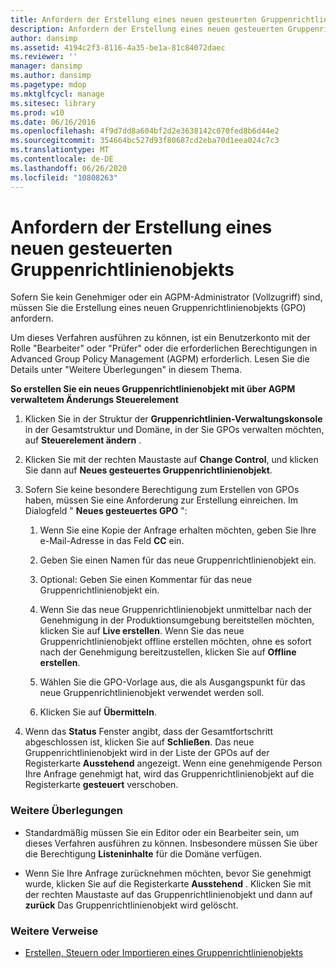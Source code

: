 ```yaml
---
title: Anfordern der Erstellung eines neuen gesteuerten Gruppenrichtlinienobjekts
description: Anfordern der Erstellung eines neuen gesteuerten Gruppenrichtlinienobjekts
author: dansimp
ms.assetid: 4194c2f3-8116-4a35-be1a-81c84072daec
ms.reviewer: ''
manager: dansimp
ms.author: dansimp
ms.pagetype: mdop
ms.mktglfcycl: manage
ms.sitesec: library
ms.prod: w10
ms.date: 06/16/2016
ms.openlocfilehash: 4f9d7dd8a604bf2d2e3638142c070fed8b6d44e2
ms.sourcegitcommit: 354664bc527d93f80687cd2eba70d1eea024c7c3
ms.translationtype: MT
ms.contentlocale: de-DE
ms.lasthandoff: 06/26/2020
ms.locfileid: "10808263"
---
```

# Anfordern der Erstellung eines neuen gesteuerten Gruppenrichtlinienobjekts


Sofern Sie kein Genehmiger oder ein AGPM-Administrator (Vollzugriff) sind, müssen Sie die Erstellung eines neuen Gruppenrichtlinienobjekts (GPO) anfordern.

Um dieses Verfahren ausführen zu können, ist ein Benutzerkonto mit der Rolle "Bearbeiter" oder "Prüfer" oder die erforderlichen Berechtigungen in Advanced Group Policy Management (AGPM) erforderlich. Lesen Sie die Details unter "Weitere Überlegungen" in diesem Thema.

**So erstellen Sie ein neues Gruppenrichtlinienobjekt mit über AGPM verwaltetem Änderungs Steuerelement**

1.  Klicken Sie in der Struktur der **Gruppenrichtlinien-Verwaltungskonsole** in der Gesamtstruktur und Domäne, in der Sie GPOs verwalten möchten, auf **Steuerelement ändern** .

2.  Klicken Sie mit der rechten Maustaste auf **Change Control**, und klicken Sie dann auf **Neues gesteuertes Gruppenrichtlinienobjekt**.

3.  Sofern Sie keine besondere Berechtigung zum Erstellen von GPOs haben, müssen Sie eine Anforderung zur Erstellung einreichen. Im Dialogfeld " **Neues gesteuertes GPO** ":

    1.  Wenn Sie eine Kopie der Anfrage erhalten möchten, geben Sie Ihre e-Mail-Adresse in das Feld **CC** ein.

    2.  Geben Sie einen Namen für das neue Gruppenrichtlinienobjekt ein.

    3.  Optional: Geben Sie einen Kommentar für das neue Gruppenrichtlinienobjekt ein.

    4.  Wenn Sie das neue Gruppenrichtlinienobjekt unmittelbar nach der Genehmigung in der Produktionsumgebung bereitstellen möchten, klicken Sie auf **Live erstellen**. Wenn Sie das neue Gruppenrichtlinienobjekt offline erstellen möchten, ohne es sofort nach der Genehmigung bereitzustellen, klicken Sie auf **Offline erstellen**.

    5.  Wählen Sie die GPO-Vorlage aus, die als Ausgangspunkt für das neue Gruppenrichtlinienobjekt verwendet werden soll.

    6.  Klicken Sie auf **Übermitteln**.

4.  Wenn das **Status** Fenster angibt, dass der Gesamtfortschritt abgeschlossen ist, klicken Sie auf **Schließen**. Das neue Gruppenrichtlinienobjekt wird in der Liste der GPOs auf der Registerkarte **Ausstehend** angezeigt. Wenn eine genehmigende Person Ihre Anfrage genehmigt hat, wird das Gruppenrichtlinienobjekt auf die Registerkarte **gesteuert** verschoben.

### Weitere Überlegungen

-   Standardmäßig müssen Sie ein Editor oder ein Bearbeiter sein, um dieses Verfahren ausführen zu können. Insbesondere müssen Sie über die Berechtigung **Listeninhalte** für die Domäne verfügen.

-   Wenn Sie Ihre Anfrage zurücknehmen möchten, bevor Sie genehmigt wurde, klicken Sie auf die Registerkarte **Ausstehend** . Klicken Sie mit der rechten Maustaste auf das Gruppenrichtlinienobjekt und dann auf **zurück** Das Gruppenrichtlinienobjekt wird gelöscht.

### Weitere Verweise

-   [Erstellen, Steuern oder Importieren eines Gruppenrichtlinienobjekts](creating-controlling-or-importing-a-gpo-agpm30ops.md)

 

 





